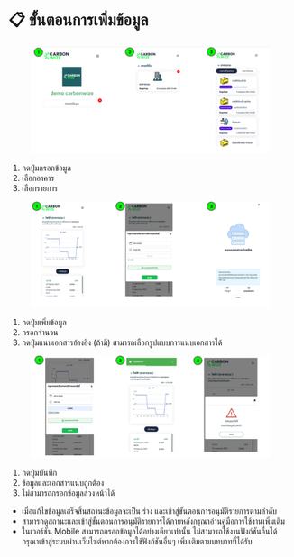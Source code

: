 # 📋 ขั้นตอนการเพิ่มข้อมูล

<figure><img src="../.gitbook/assets/image (1) (1) (1).png" alt=""><figcaption></figcaption></figure>

1. กดปุ่มกรอกข้อมูล
2. เลือกอาคาร
3. เลือกรายการ



<figure><img src="../.gitbook/assets/image (2) (1).png" alt=""><figcaption></figcaption></figure>

1. กดปุ่มเพิ่มข้อมูล
2. กรอกจำนวน
3. กดปุ่มแนบเอกสารอ้างอิง (ถ้ามี) สามารถเลือกรูปแบบการแนบเอกสารได้



<figure><img src="../.gitbook/assets/image (3) (1).png" alt=""><figcaption></figcaption></figure>

1. กดปุ่มบันทึก
2. ข้อมูลและเอกสารแนบถูกต้อง
3. ไม่สามารถกรอกข้อมูลล่วงหน้าได้

* เมื่อแก้ไขข้อมูลเสร็จสิ้นสถานะข้อมูลจะเป็น ร่าง และเข้าสู่ขั้นตอนการอนุมัติรายการตามลำดับ&#x20;
* สามารถดูสถานะและเข้าสู่ขั้นตอนการอนุมัติรายการได้ภายหลังกรุณาอ่านคู่มือการใช้งานเพิ่มเติม
* ในเวอร์ชัน Mobile สามารถกรอกข้อมูลได้อย่างเดียวเท่านั้น ไม่สามารถใช้งานฟังก์ชันอื่นได้ กรุณาเข้าสู่ระบบผ่านเว็บไซต์หากต้องการใช้ฟังก์ชันอื่นๆ เพิ่มเติมตามบทบาทที่ได้รับ
